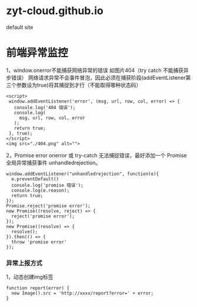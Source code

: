 # zyt-cloud.github.io
default site
# 前端异常监控
 1，window.onerror不能捕获网络异常的错误 如图片404（try catch 不能捕获异步错误）
 网络请求异常不会事件冒泡，因此必须在捕获阶段(addEventListener第三个参数设为true)将其捕捉到才行（不能取得哪种状态码）
 ```
 <script>
  window.addEventListener('error', (msg, url, row, col, error) => {
    console.log('404 错误');
    console.log(
      msg, url, row, col, error
    );
    return true;
  }, true);
</script>
<img src="./404.png" alt="">
```
2，Promise error onerror 或 try-catch 无法捕捉错误，最好添加一个 Promise 全局异常捕获事件 unhandledrejection。
```
window.addEventListener("unhandledrejection", function(e){
  e.preventDefault()
  console.log('promise 错误');
  console.log(e.reason);
  return true;
});
Promise.reject('promise error');
new Promise((resolve, reject) => {
  reject('promise error');
});
new Promise((resolve) => {
  resolve();
}).then(() => {
  throw 'promise error'
});
```
### 异常上报方式
1，动态创建img标签
```
function report(error) {
  new Image().src = 'http://xxxx/report?error=' + error;
}
```
